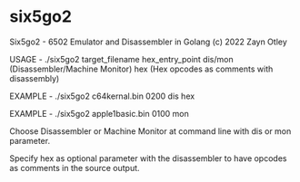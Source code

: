# six5go2

Six5go2 - 6502 Emulator and Disassembler in Golang (c) 2022 Zayn Otley

USAGE   - ./six5go2 target_filename hex_entry_point dis/mon (Disassembler/Machine Monitor) hex (Hex opcodes as comments with disassembly)

EXAMPLE - ./six5go2 c64kernal.bin 0200 dis hex

EXAMPLE - ./six5go2 apple1basic.bin 0100 mon


Choose Disassembler or Machine Monitor at command line with dis or mon parameter.

Specify hex as optional parameter with the disassembler to have opcodes as comments in the source output.